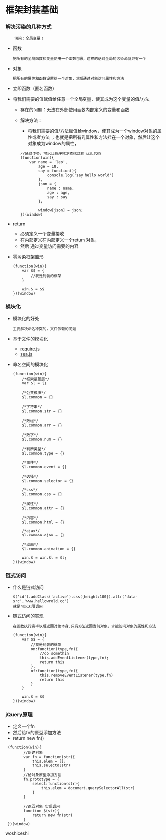 # 框架封装基础  

### 解决污染的几种方式  
		污染：全局变量！  

-	函数   

		把所有的全局函数和变量使用一个函数包裹，这样的话对全局的污染源就只有一个    

-	对象  

		把所有的属性和函数设置给一个对象，然后通过对象访问属性和方法  
		
-	立即函数（匿名函数）  
-	将我们需要的值赋值给任意一个全局变量，使其成为这个变量的值/方法

	+	存在的问题：无法在外部使用函数内部定义的变量和函数 
	+	解决方法：
		-	将我们需要的值/方法赋值给window，使其成为一个window对象的属性或者方法 ；也就是把所有的属性和方法挂在一个对象，然后让这个对象成为window的属性，
		
		```
		//通过传参，可以让程序减少查找过程 优化代码
		(function(win){
			var name = 'leo',
				age = 18,
				say = function(){
					console.log('say hello world')
				},
				json = {
					name : name,
					age : age,
					say : say
				};
				
				window[json] = json;
		})(window)
		```
		
-	return  

	+	必须定义一个变量接收
	+	在内部定义在内部定义一个return 对象，
	+	然后 通过变量访问需要的内容  
	
- 零污染框架雏形  

	```
	(function(win){
		var $$ = {
			//我是封装的框架
		}

		win.$ = $$
	})(window)
	
	```
	
### 模块化 
-	模块化的好处  

		主要解决命名冲突的，文件依赖的问题

-	基于文件的模块化   

	+	[require.js](http://requirejs.org/)
	+	[sea.js](http://seajs.org/docs/)

-	命名空间的模块化   

	```
	(function(win){
		/*框架最顶层*/
		var $l = {}

		/*公共模块*/
		$l.common = {}

		/*字符串*/
		$l.common.str = {}

		/*数组*/
		$l.common.arr = {}

		/*数字*/
		$l.common.num = {}

		/*判断类型*/
		$l.common.type = {}

		/*事件*/
		$l.common.event = {}

		/*选择*/
		$l.common.selector = {}

		/*css*/
		$l.common.css = {}

		/*属性*/
		$l.common.attr = {}

		/*内容*/
		$l.common.html = {}

		/*ajax*/
		$l.common.ajax = {}

		/*动画*/
		$l.common.animation = {}

		win.$ = win.$l = $l;
	})(window)
	```  
	
### 链式访问  

-	什么是链式访问

		$('id').addClass('active').css({height:100}).attr('data-src','www.hellowrold.cc')  
		就是可以无限调用
 
-	链式访问的实现 

		在函数执行完毕以后返回对象本身,只有方法返回当前对象，才能访问对象的属性和方法 


	```
	(function(win){
		var $$ = {
			//我是封装的框架
			on:function(type,fn){
				//do somethin
				this.addEventListener(type,fn);
				return this
			},
			of:function(type,fn){
				this.removeEventListener(type,fn)
				return this
			}
		}

		win.$ = $$
	})(window)
	```  
	
### jQuery原理  

-	定义一个fn
-	然后给fn的原型添加方法
-	return new fn()

```
 (function(win){
 		//新建对象
 		var fn = function(str){
 			this.elem = [];
 			this.selecto(str)
 		}
 		//给对象原型添加方法
 		fn.prototype = {
 			select:function(str){
 				this.elem = document.querySelectorAll(str)
 			}
 		}
 		
 		//返回对象 实现调用
 		function $(str){
 			return new fn(str)
 		}
 })(window)

```

woshiceshi 



